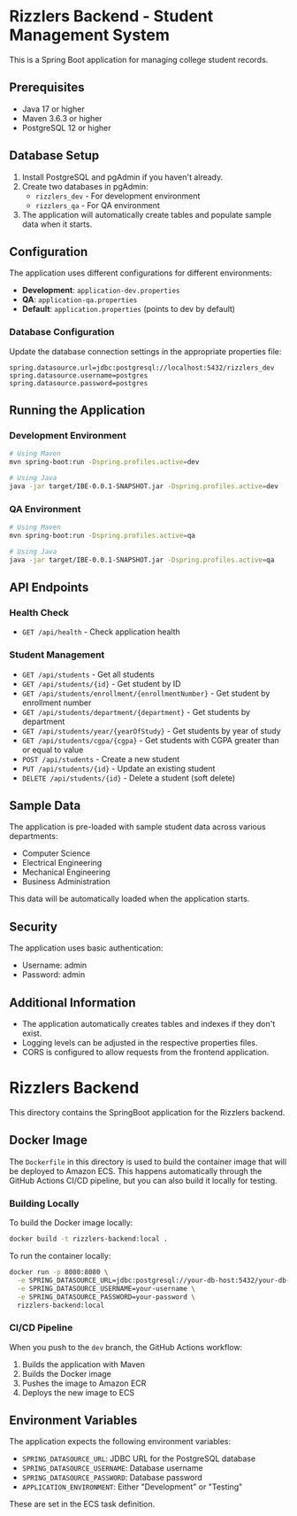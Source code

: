 # Rizzlers Backend - Student Management System

This is a Spring Boot application for managing college student records.

## Prerequisites

- Java 17 or higher
- Maven 3.6.3 or higher
- PostgreSQL 12 or higher

## Database Setup

1. Install PostgreSQL and pgAdmin if you haven't already.
2. Create two databases in pgAdmin:
   - `rizzlers_dev` - For development environment
   - `rizzlers_qa` - For QA environment
3. The application will automatically create tables and populate sample data when it starts.

## Configuration

The application uses different configurations for different environments:

- **Development**: `application-dev.properties`
- **QA**: `application-qa.properties`
- **Default**: `application.properties` (points to dev by default)

### Database Configuration

Update the database connection settings in the appropriate properties file:

```properties
spring.datasource.url=jdbc:postgresql://localhost:5432/rizzlers_dev
spring.datasource.username=postgres
spring.datasource.password=postgres
```

## Running the Application

### Development Environment

```bash
# Using Maven
mvn spring-boot:run -Dspring.profiles.active=dev

# Using Java
java -jar target/IBE-0.0.1-SNAPSHOT.jar -Dspring.profiles.active=dev
```

### QA Environment

```bash
# Using Maven
mvn spring-boot:run -Dspring.profiles.active=qa

# Using Java
java -jar target/IBE-0.0.1-SNAPSHOT.jar -Dspring.profiles.active=qa
```

## API Endpoints

### Health Check
- `GET /api/health` - Check application health

### Student Management
- `GET /api/students` - Get all students
- `GET /api/students/{id}` - Get student by ID
- `GET /api/students/enrollment/{enrollmentNumber}` - Get student by enrollment number
- `GET /api/students/department/{department}` - Get students by department
- `GET /api/students/year/{yearOfStudy}` - Get students by year of study
- `GET /api/students/cgpa/{cgpa}` - Get students with CGPA greater than or equal to value
- `POST /api/students` - Create a new student
- `PUT /api/students/{id}` - Update an existing student
- `DELETE /api/students/{id}` - Delete a student (soft delete)

## Sample Data

The application is pre-loaded with sample student data across various departments:
- Computer Science
- Electrical Engineering
- Mechanical Engineering
- Business Administration

This data will be automatically loaded when the application starts.

## Security

The application uses basic authentication:
- Username: admin
- Password: admin

## Additional Information

- The application automatically creates tables and indexes if they don't exist.
- Logging levels can be adjusted in the respective properties files.
- CORS is configured to allow requests from the frontend application.

# Rizzlers Backend

This directory contains the SpringBoot application for the Rizzlers backend.

## Docker Image

The `Dockerfile` in this directory is used to build the container image that will be deployed to Amazon ECS. This happens automatically through the GitHub Actions CI/CD pipeline, but you can also build it locally for testing.

### Building Locally

To build the Docker image locally:

```bash
docker build -t rizzlers-backend:local .
```

To run the container locally:

```bash
docker run -p 8080:8080 \
  -e SPRING_DATASOURCE_URL=jdbc:postgresql://your-db-host:5432/your-db-name \
  -e SPRING_DATASOURCE_USERNAME=your-username \
  -e SPRING_DATASOURCE_PASSWORD=your-password \
  rizzlers-backend:local
```

### CI/CD Pipeline

When you push to the `dev` branch, the GitHub Actions workflow:

1. Builds the application with Maven
2. Builds the Docker image
3. Pushes the image to Amazon ECR
4. Deploys the new image to ECS

## Environment Variables

The application expects the following environment variables:

- `SPRING_DATASOURCE_URL`: JDBC URL for the PostgreSQL database
- `SPRING_DATASOURCE_USERNAME`: Database username
- `SPRING_DATASOURCE_PASSWORD`: Database password
- `APPLICATION_ENVIRONMENT`: Either "Development" or "Testing"

These are set in the ECS task definition. 